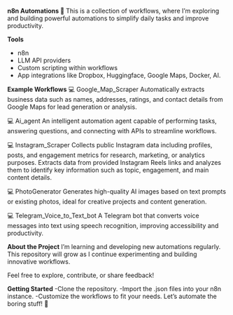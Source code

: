 **n8n Automations 🚀**
This is a collection of workflows, where I’m exploring and building powerful automations to simplify daily tasks and improve productivity.

**Tools**
- n8n
- LLM API providers
- Custom scripting within workflows
- App integrations like Dropbox, Huggingface, Google Maps, Docker, AI.

**Example Workflows**
💻 Google_Map_Scraper
Automatically extracts business data such as names, addresses, ratings, and contact details from Google Maps for lead generation or analysis.

💻 Ai_agent
An intelligent automation agent capable of performing tasks, answering questions, and connecting with APIs to streamline workflows.

💻 Instagram_Scraper
Collects public Instagram data including profiles, posts, and engagement metrics for research, marketing, or analytics purposes.
Extracts data from provided Instagram Reels links and analyzes them to identify key information such as topic, engagement, and main content details.

💻 PhotoGenerator
Generates high-quality AI images based on text prompts or existing photos, ideal for creative projects and content generation.

💻 Telegram_Voice_to_Text_bot
A Telegram bot that converts voice messages into text using speech recognition, improving accessibility and productivity.

**About the Project**
I’m learning and developing new automations regularly. This repository will grow as I continue experimenting and building innovative workflows.

Feel free to explore, contribute, or share feedback!

**Getting Started**
-Clone the repository.
-Import the .json files into your n8n instance.
-Customize the workflows to fit your needs.
Let’s automate the boring stuff! 🚀
